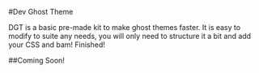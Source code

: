 #Dev Ghost Theme

DGT is a basic pre-made kit to make ghost themes faster. It is easy to modify to suite any needs, you will only need to structure it a bit and add your CSS and bam! Finished!

##Coming Soon!